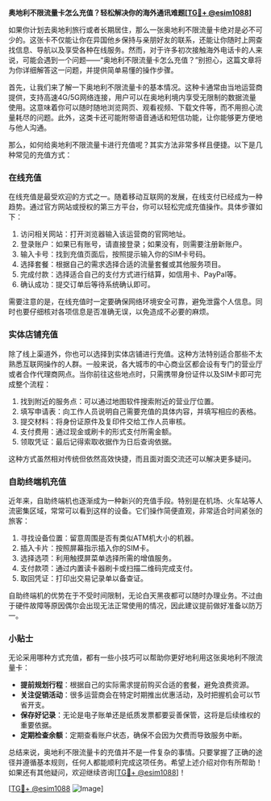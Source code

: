 **奥地利不限流量卡怎么充值？轻松解决你的海外通讯难题[[TG💪+ @esim1088](https://t.me/s/esim1088)]**

如果你计划去奥地利旅行或者长期居住，那么一张奥地利不限流量卡绝对是必不可少的。这张卡不仅能让你在异国他乡保持与亲朋好友的联系，还能让你随时上网查找信息、导航以及享受各种在线服务。然而，对于许多初次接触海外电话卡的人来说，可能会遇到一个问题——“奥地利不限流量卡怎么充值？”别担心，这篇文章将为你详细解答这一问题，并提供简单易懂的操作步骤。

首先，让我们来了解一下奥地利不限流量卡的基本情况。这种卡通常由当地运营商提供，支持高速4G/5G网络连接，用户可以在奥地利境内享受无限制的数据流量使用。这意味着你可以随时随地浏览网页、观看视频、下载文件等，而不用担心流量耗尽的问题。此外，这类卡还可能附带语音通话和短信功能，让你能够更方便地与他人沟通。

那么，如何给奥地利不限流量卡进行充值呢？其实方法非常多样且便捷。以下是几种常见的充值方式：

### 在线充值

在线充值是最受欢迎的方式之一。随着移动互联网的发展，在线支付已经成为一种趋势。通过官方网站或授权的第三方平台，你可以轻松完成充值操作。具体步骤如下：
1. 访问相关网站：打开浏览器输入该运营商的官网地址。
2. 登录账户：如果已有账号，请直接登录；如果没有，则需要注册新账户。
3. 输入卡号：找到充值页面后，按照提示输入你的SIM卡号码。
4. 选择套餐：根据自己的需求选择合适的流量套餐或其他服务项目。
5. 完成付款：选择适合自己的支付方式进行结算，如信用卡、PayPal等。
6. 确认成功：提交订单后等待系统确认即可。

需要注意的是，在线充值时一定要确保网络环境安全可靠，避免泄露个人信息。同时也要仔细核对各项信息是否准确无误，以免造成不必要的麻烦。

### 实体店铺充值

除了线上渠道外，你也可以选择到实体店铺进行充值。这种方法特别适合那些不太熟悉互联网操作的人群。一般来说，各大城市的中心商业区都会设有专门的营业厅或者合作代理商网点。当你前往这些地点时，只需携带身份证件以及SIM卡即可完成整个流程：
1. 找到附近的服务点：可以通过地图软件搜索附近的营业厅位置。
2. 填写申请表：向工作人员说明自己需要充值的具体内容，并填写相应的表格。
3. 提交材料：将身份证原件及复印件交给工作人员审核。
4. 支付费用：通过现金或刷卡的形式支付所需金额。
5. 领取凭证：最后记得索取收据作为日后查询依据。

这种方式虽然相对传统但依然高效快捷，而且面对面交流还可以解决更多疑问。

### 自助终端机充值

近年来，自助终端机也逐渐成为一种新兴的充值手段。特别是在机场、火车站等人流密集区域，常常可以看到这样的设备。它们操作简便直观，非常适合时间紧张的旅客：
1. 寻找设备位置：留意周围是否有类似ATM机大小的机器。
2. 插入卡片：按照屏幕指示插入你的SIM卡。
3. 选择选项：利用触摸屏菜单选择所需的增值服务。
4. 支付款项：通过内置读卡器刷卡或扫描二维码完成支付。
5. 取回凭证：打印出交易记录单以备查证。

自助终端机的优势在于不受时间限制，无论白天黑夜都可以随时办理业务。不过由于硬件故障等原因偶尔会出现无法正常使用的情况，因此建议提前做好准备以防万一。

### 小贴士

无论采用哪种方式充值，都有一些小技巧可以帮助你更好地利用这张奥地利不限流量卡：
- **提前规划行程**：根据自己的实际需求提前购买合适的套餐，避免浪费资源。
- **关注促销活动**：很多运营商会在特定时期推出优惠活动，及时把握机会可以节省开支。
- **保存好记录**：无论是电子账单还是纸质发票都要妥善保管，这将是后续维权的重要依据。
- **定期检查余额**：定期查看账户状态，确保不会因为欠费而导致服务中断。

总结来说，奥地利不限流量卡的充值并不是一件复杂的事情。只要掌握了正确的途径并遵循基本规则，任何人都能顺利完成这项任务。希望上述介绍对你有所帮助！如果还有其他疑问，欢迎继续咨询[[TG💪+ @esim1088](https://t.me/s/esim1088)]！

[[TG💪+ @esim1088](https://t.me/s/esim1088) ![Image](https://i.postimg.cc/4NQfJmqS/Snipaste-2025-05-13-00-14-12.png)]